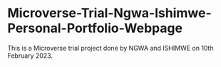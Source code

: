 # Microverse-Trial-Ngwa-Ishimwe-Personal-Portfolio-Webpage
This is a Microverse trial project done by NGWA and ISHIMWE on 10th February 2023.
